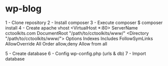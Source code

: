 wp-blog
=======

1 - Clone repository
2 - Install composer
3 - Execute composer
$ composer install
4 - Create apache vhost
<VirtualHost *:80>
    ServerName cctoolkits.com
    DocumentRoot "/path/to/cctoolkits/www/"
    <Directory "/path/to/cctoolkits/www/">
        Options Indexes Includes FollowSymLinks  
        AllowOverride All
        Order allow,deny
        Allow from all
    </Directory>
</VirtualHost>

5 - Create database
6 - Config wp-config.php (urls & db)
7 - Import database
